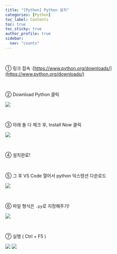```yaml
---
title: "[Python] Python 설치"
categories: [Python]
toc_label: Contents
toc: true
toc_sticky: true
author_profile: true
sidebar:
  nav: "counts"
---
```


<br>

① 링크 접속 :[https://www.python.org/downloads/](https://www.python.org/downloads/)

<br>
 
② Download Python 클릭

![](https://velog.velcdn.com/images/sieunpark/post/7e74321c-f841-48dc-b250-c8dfe5f87279/image.png)

<br>

③ 아래 둘 다 체크 후, Install Now 클릭

![](https://velog.velcdn.com/images/sieunpark/post/a7159fea-75cd-4337-a3f6-2492290aa3f7/image.png)

<br>

④ 설치완료!

<br>

⑤ 그 후 VS Code 열어서 python 익스텐션 다운로드

![](https://velog.velcdn.com/images/sieunpark/post/567428f1-68ef-43db-a5fc-2d8c6567d285/image.png)

<br>

⑥ 파일 형식은 `.py`로 지정해주기!

![](https://velog.velcdn.com/images/sieunpark/post/3eefb643-5adc-45b3-94f3-ff7e673716d0/image.png)

<br>

⑦ 실행 ( Ctrl + F5 )

![](https://velog.velcdn.com/images/sieunpark/post/1f2928d7-050a-4779-93a0-7868da2f5baf/image.png)
![](https://velog.velcdn.com/images/sieunpark/post/c114b9b4-f4b3-4a4c-b680-040ed71a58a9/image.png)

<br>

